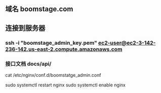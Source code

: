 ## 域名 boomstage.com
## 连接到服务器
###  ssh -i "boomstage_admin_key.pem" ec2-user@ec2-3-142-236-142.us-east-2.compute.amazonaws.com 

### 接口文档 docs/api/

cat /etc/nginx/conf.d/boomstatge_admin.conf

sudo systemctl restart nginx
sudo systemctl enable nginx
